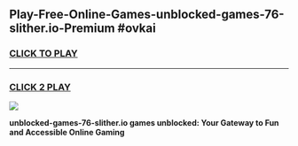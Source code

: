 
## Play-Free-Online-Games-unblocked-games-76-slither.io-Premium #ovkai
<h3>
<a href="https://premium.freeplayer.one?title=unblocked-games-76-slither.io&ref=8M">CLICK TO PLAY</a></h3>
<hr>

<h3>
<a href="https://premium.freeplayer.one?title=unblocked-games-76-slither.io&ref=8M">CLICK 2 PLAY</a>
  
</h3>

<a href="https://premium.freeplayer.one?title=unblocked-games-76-slither.io&ref=8M"><img src="https://clearcache.store/games.png"></a>


**unblocked-games-76-slither.io games unblocked: Your Gateway to Fun and Accessible Online Gaming**
